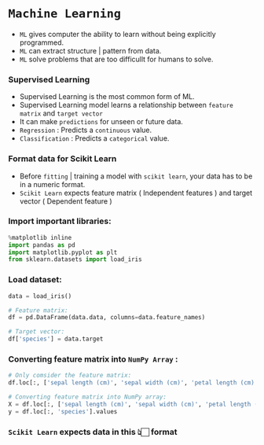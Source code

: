 # `Machine Learning`

- `ML` gives computer the ability to learn without being explicitly programmed.
- `ML` can extract structure | pattern from data. 
- `ML` solve problems that are too difficullt for humans to solve.

### Supervised Learning

- Supervised Learning is the most common form of ML.
- Supervised Learning model learns a relationship between `feature matrix` and `target vector`
- It can make `predictions` for unseen or future data.
- `Regression` : Predicts a `continuous` value.
- `Classification` : Predicts a `categorical` value.

### Format data for Scikit Learn

- Before `fitting` | training a model with `scikit learn`, your data has to be in a numeric format.
- `Scikit Learn` expects feature matrix ( Independent features ) and target vector ( Dependent feature )

### Import important libraries:
```python
%matplotlib inline
import pandas as pd
import matplotlib.pyplot as plt
from sklearn.datasets import load_iris
```

### Load dataset:
```python
data = load_iris()

# Feature matrix:
df = pd.DataFrame(data.data, columns=data.feature_names) 

# Target vector:
df['species'] = data.target
```

### Converting feature matrix into `NumPy Array` :
```python
# Only comsider the feature matrix:
df.loc[:, ['sepal length (cm)', 'sepal width (cm)', 'petal length (cm)', 'petal width (cm)']]

# Converting feature matrix into NumPy array:
X = df.loc[:, ['sepal length (cm)', 'sepal width (cm)', 'petal length (cm)', 'petal width (cm)']].values
y = df.loc[:, 'species'].values
```

### `Scikit Learn` expects data in this 👆🏻 format 
